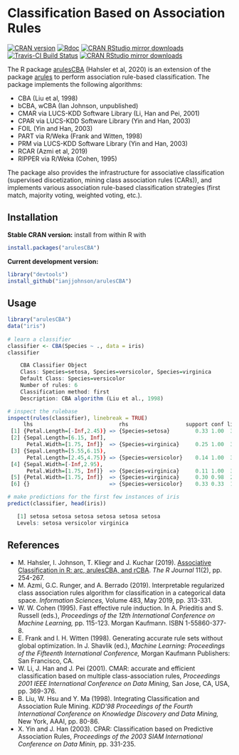 # Classification Based on Association Rules

[![CRAN version](https://www.r-pkg.org/badges/version/arulesCBA)](https://cran.r-project.org/package=arulesCBA)
[![Rdoc](http://www.rdocumentation.org/badges/version/arulesCBA)](http://www.rdocumentation.org/packages/arulesCBA)
[![CRAN RStudio mirror downloads](http://cranlogs.r-pkg.org/badges/arulesCBA)](https://cran.r-project.org/package=arulesCBA)
[![Travis-CI Build Status](https://api.travis-ci.org/ianjjohnson/arulesCBA.svg?branch=master)](https://travis-ci.org/ianjjohnson/arulesCBA)
[![CRAN RStudio mirror downloads](https://cranlogs.r-pkg.org/badges/arulesCBA)](https://cran.r-project.org/package=arulesCBA)

The R package [arulesCBA](https://cran.r-project.org/package=arulesCBA) (Hahsler et al, 2020) 
is an extension of the package [arules](https://cran.r-project.org/package=arules) to perform
association rule-based classification. The package implements the following algorithms:

* CBA (Liu et al, 1998)
* bCBA, wCBA (Ian Johnson, unpublished)
* CMAR via LUCS-KDD Software Library (Li, Han and Pei, 2001)
* CPAR via LUCS-KDD Software Library (Yin and Han, 2003)
* FOIL (Yin and Han, 2003)
* PART via R/Weka (Frank and Witten, 1998)
* PRM via LUCS-KDD Software Library (Yin and Han, 2003)
* RCAR (Azmi et al, 2019)
* RIPPER via R/Weka (Cohen, 1995)

The package also provides the infrastructure for associative classification (supervised discetization, mining class association rules (CARs)), and implements various association rule-based classification strategies
(first match, majority voting, weighted voting, etc.).

## Installation

__Stable CRAN version:__ install from within R with
```R
install.packages("arulesCBA")
```
__Current development version:__ 
```R 
library("devtools")
install_github("ianjjohnson/arulesCBA")
```

## Usage

```R
library("arulesCBA")
data("iris")
 
# learn a classifier
classifier <- CBA(Species ~ ., data = iris)
classifier

    CBA Classifier Object
    Class: Species=setosa, Species=versicolor, Species=virginica
    Default Class: Species=versicolor
    Number of rules: 6
    Classification method: first  
    Description: CBA algorithm (Liu et al., 1998)

# inspect the rulebase
inspect(rules(classifier), linebreak = TRUE)
     lhs                           rhs                  support conf lift count 
 [1] {Petal.Length=[-Inf,2.45)} => {Species=setosa}        0.33 1.00  3.0    50 
 [2] {Sepal.Length=[6.15, Inf],       
      Petal.Width=[1.75, Inf]}  => {Species=virginica}     0.25 1.00  3.0    37 
 [3] {Sepal.Length=[5.55,6.15),   
      Petal.Length=[2.45,4.75)} => {Species=versicolor}    0.14 1.00  3.0    21 
 [4] {Sepal.Width=[-Inf,2.95),
      Petal.Width=[1.75, Inf]}  => {Species=virginica}     0.11 1.00  3.0    17
 [5] {Petal.Width=[1.75, Inf]}  => {Species=virginica}     0.30 0.98  2.9    45 
 [6] {}                         => {Species=versicolor}    0.33 0.33  1.0   150

# make predictions for the first few instances of iris
predict(classifier, head(iris))

   [1] setosa setosa setosa setosa setosa setosa
   Levels: setosa versicolor virginica
```

## References

* M. Hahsler, I. Johnson, T. Kliegr and J. Kuchar (2019). [Associative Classification in R: arc, arulesCBA, and rCBA](https://journal.r-project.org/archive/2019/RJ-2019-048/). _The R Journal_ 11(2), pp. 254-267.
* M. Azmi, G.C. Runger, and A. Berrado (2019). Interpretable regularized class association rules algorithm for classification in a categorical data space. _Information Sciences,_ Volume 483, May 2019, pp. 313-331.
* W. W. Cohen (1995). Fast effective rule induction. In A. Prieditis and S. Russell (eds.), _Proceedings of the 12th International Conference on Machine Learning,_ pp. 115-123. Morgan Kaufmann. ISBN 1-55860-377-8.
* E. Frank and I. H. Witten (1998). Generating accurate rule sets without global optimization. In J. Shavlik (ed.), _Machine Learning: Proceedings of the Fifteenth International Conference,_ Morgan Kaufmann Publishers: San Francisco, CA.
* W. Li, J. Han and J. Pei (2001). CMAR: accurate and efficient classification based on multiple class-association rules, _Proceedings 2001 IEEE International Conference on Data Mining,_ San Jose, CA, USA, pp. 369-376.
* B. Liu, W. Hsu and Y. Ma (1998). Integrating Classification and Association Rule Mining. _KDD'98 Proceedings of the Fourth International Conference on Knowledge Discovery and Data Mining,_ New York, AAAI, pp. 80-86.
* X. Yin and J. Han (2003). CPAR: Classification based on Predictive Association Rules, _Proceedings of the 2003 SIAM International Conference on Data Minin,_ pp. 331-235.
